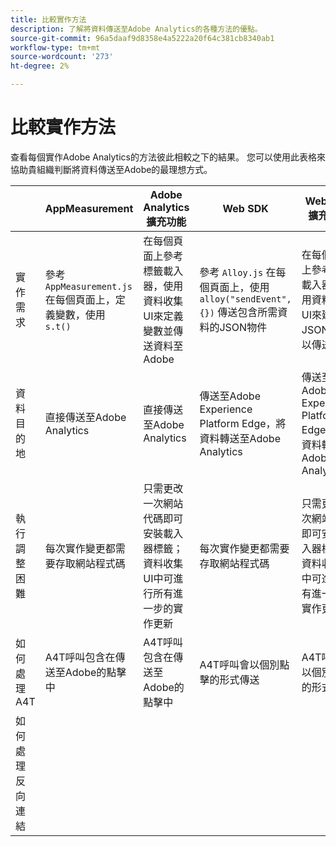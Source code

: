 ```yaml
---
title: 比較實作方法
description: 了解將資料傳送至Adobe Analytics的各種方法的優點。
source-git-commit: 96a5daaf9d8358e4a5222a20f64c381cb8340ab1
workflow-type: tm+mt
source-wordcount: '273'
ht-degree: 2%

---
```


# 比較實作方法

查看每個實作Adobe Analytics的方法彼此相較之下的結果。 您可以使用此表格來協助貴組織判斷將資料傳送至Adobe的最理想方式。

|  | AppMeasurement | Adobe Analytics 擴充功能 | Web SDK | Web SDK擴充功能 |
| --- | --- | --- | --- | --- |
| 實作需求 | 參考 `AppMeasurement.js` 在每個頁面上，定義變數，使用 `s.t()` | 在每個頁面上參考標籤載入器，使用資料收集UI來定義變數並傳送資料至Adobe | 參考 `Alloy.js` 在每個頁面上，使用 `alloy("sendEvent",{})` 傳送包含所需資料的JSON物件 | 在每個頁面上參考標籤載入器，使用資料收集UI來建立JSON物件以傳送資料 |
| 資料目的地 | 直接傳送至Adobe Analytics | 直接傳送至Adobe Analytics | 傳送至Adobe Experience Platform Edge，將資料轉送至Adobe Analytics | 傳送至Adobe Experience Platform Edge，將資料轉送至Adobe Analytics |
| 執行調整困難 | 每次實作變更都需要存取網站程式碼 | 只需更改一次網站代碼即可安裝載入器標籤；資料收集UI中可進行所有進一步的實作更新 | 每次實作變更都需要存取網站程式碼 | 只需更改一次網站代碼即可安裝載入器標籤；資料收集UI中可進行所有進一步的實作更新 |
| 如何處理A4T | A4T呼叫包含在傳送至Adobe的點擊中 | A4T呼叫包含在傳送至Adobe的點擊中 | A4T呼叫會以個別點擊的形式傳送 | A4T呼叫會以個別點擊的形式傳送 |
| 如何處理反向連結 |